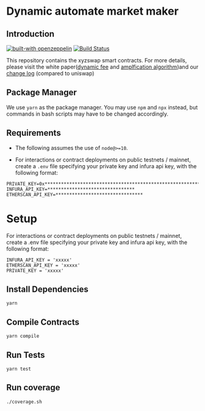 # Dynamic automate market maker
## Introduction
[![built-with openzeppelin](https://img.shields.io/badge/built%20with-OpenZeppelin-3677FF)](https://docs.openzeppelin.com/)
[![Build Status](https://api.travis-ci.com/xyzswap/smart-contracts.svg?branch=master&status=passed)](https://travis-ci.com/github/KyberNetwork/kyber_reserves_sc)

This repository contains the xyzswap smart contracts.
For more details, please visit the white paper([dynamic fee](https://github.com/xyzswap/xyz-protocol/blob/main/xyz.pdf)  and [amplfication algorithm](https://github.com/xyzswap/xyz-protocol/blob/main/apr_v2.pdf))and our [change log](CHANGELOG.md) (compared to uniswap)

## Package Manager
We use `yarn` as the package manager. You may use `npm` and `npx` instead, but commands in bash scripts may have to be changed accordingly.

## Requirements
- The following assumes the use of `node@>=10`.

- For interactions or contract deployments on public testnets / mainnet, create a `.env` file specifying your private key and infura api key, with the following format:

```
PRIVATE_KEY=0x****************************************************************
INFURA_API_KEY=********************************
ETHERSCAN_API_KEY=********************************
```

# Setup
For interactions or contract deployments on public testnets / mainnet, create a .env file specifying your private key and infura api key, with the following format:
```
INFURA_API_KEY = 'xxxxx'
ETHERSCAN_API_KEY = 'xxxxx'
PRIVATE_KEY = 'xxxxx'
```

## Install Dependencies

`yarn`

## Compile Contracts

`yarn compile`

## Run Tests

`yarn test`

## Run coverage

`./coverage.sh`